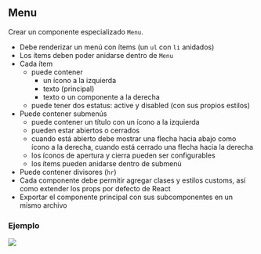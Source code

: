 ## Menu

Crear un componente especializado `Menu`.

- Debe renderizar un menú con ítems (un `ul` con `li` anidados)
- Los ítems deben poder anidarse dentro de `Menu`
- Cada ítem 
  - puede contener
    - un ícono a la izquierda
    - texto (principal)
    - texto o un componente a la derecha
  - puede tener dos estatus: active y disabled (con sus propios estilos)
- Puede contener submenús
  - puede contener un título con un ícono a la izquierda
  - pueden estar abiertos o cerrados
  - cuando está abierto debe mostrar una flecha hacia abajo como ícono a la derecha, cuando está cerrado una flecha hacia la derecha
  - los íconos de apertura y cierra pueden ser configurables
  - los ítems pueden anidarse dentro de submenú
- Puede contener divisores (`hr`)
- Cada componente debe permitir agregar clases y estilos customs, así como extender los props por defecto de React
- Exportar el componente principal con sus subcomponentes en un mismo archivo

### Ejemplo

![](https://developers.siberiancms.com/img/hooks/sidebar-menu.png)
